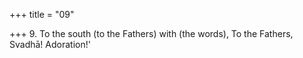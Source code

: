 +++
title = "09"

+++
9. To the south (to the Fathers) with (the words), To the Fathers, Svadhā! Adoration!'
